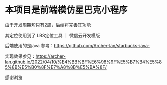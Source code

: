 # 本项目是前端模仿星巴克小程序

由于开发周期短只有2周，后续将完善其功能

其定位使用到了
LBS定位工具 ｜ 微信云开发模版

后端使用的是java
参考：https://github.com/Archer-lan/starbucks-java-

实现效果参见：https://archer-lan.github.io/2022/04/10/%E4%BB%BF%E6%98%9F%E5%B7%B4%E5%85%8B%E5%B0%8F%E7%A8%8B%E5%BA%8F/

感谢浏览
